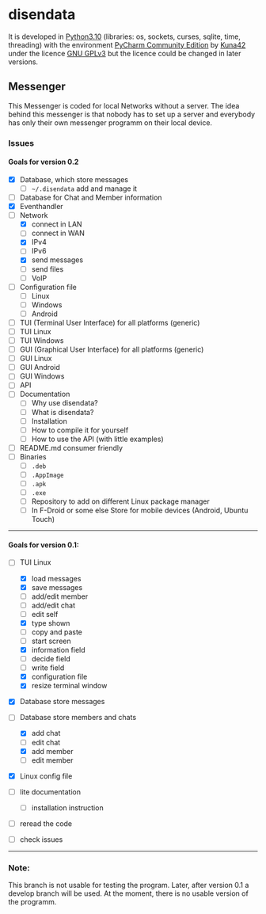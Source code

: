 # disendata
It is developed in [Python3.10](https://www.python.org/downloads/release/python-3104/)
(libraries: os, sockets, curses, sqlite, time, threading)
with the environment [PyCharm Community Edition](https://www.jetbrains.com/pycharm/download)
by [Kuna42](https://github.com/Kuna42)
under the licence [GNU GPLv3](https://opensource.org/licenses/GPL-3.0)
but the licence could be changed in later versions.
## Messenger
This Messenger is coded for local Networks without a server.
The idea behind this messenger is that nobody has to set up a 
server and everybody has only their own messenger programm on 
their local device.

### Issues

#### Goals for version 0.2

- [x] Database, which store messages
  - [ ] `~/.disendata` add and manage it
- [ ] Database for Chat and Member information
- [x] Eventhandler
- [ ] Network
  - [x] connect in LAN
  - [ ] connect in WAN
  - [x] IPv4
  - [ ] IPv6
  - [x] send messages
  - [ ] send files
  - [ ] VoIP
- [ ] Configuration file
  - [ ] Linux
  - [ ] Windows
  - [ ] Android
- [ ] TUI (Terminal User Interface) for all platforms (generic)
- [ ] TUI Linux
- [ ] TUI Windows
- [ ] GUI (Graphical User Interface) for all platforms (generic)
- [ ] GUI Linux
- [ ] GUI Android
- [ ] GUI Windows
- [ ] API
- [ ] Documentation
  - [ ] Why use disendata?
  - [ ] What is disendata?
  - [ ] Installation
  - [ ] How to compile it for yourself
  - [ ] How to use the API (with little examples)
- [ ] README.md consumer friendly
- [ ] Binaries
  - [ ] `.deb`
  - [ ] `.AppImage`
  - [ ] `.apk`
  - [ ] `.exe`
  - [ ] Repository to add on different Linux package manager
  - [ ] In F-Droid or some else Store for mobile devices (Android, Ubuntu Touch)

---

#### Goals for version 0.1:
- [ ] TUI Linux
  - [x] load messages
  - [x] save messages
  - [ ] add/edit member
  - [ ] add/edit chat
  - [ ] edit self
  - [x] type shown
  - [ ] copy and paste
  - [ ] start screen
  - [x] information field
  - [ ] decide field
  - [ ] write field
  - [x] configuration file
  - [x] resize terminal window
- [x] Database store messages
- [ ] Database store members and chats
  - [x] add chat
  - [ ] edit chat
  - [x] add member
  - [ ] edit member
- [x] Linux config file
- [ ] lite documentation
  - [ ] installation instruction 
- [ ] reread the code
- [ ] check issues


---
### Note:
This branch is not usable for testing the program. 
Later, after version 0.1 a develop branch will be used.
At the moment, there is no usable version of the programm.